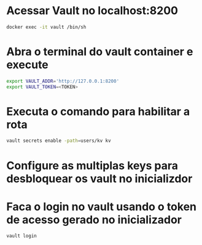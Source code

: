 # Acessar Vault no localhost:8200

```sh
docker exec -it vault /bin/sh
```

# Abra o terminal do vault container e execute

```sh
export VAULT_ADDR='http://127.0.0.1:8200'
export VAULT_TOKEN=<TOKEN>

```

# Executa o comando para habilitar a rota

```sh
vault secrets enable -path=users/kv kv
```

# Configure as multiplas keys para desbloquear os vault no inicializdor

# Faca o login no vault usando o token de acesso gerado no inicializador

```sh
vault login
```
